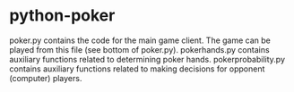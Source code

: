 # python-poker

poker.py contains the code for the main game client. The game can be played from this file (see bottom of poker.py).
pokerhands.py contains auxiliary functions related to determining poker hands.
pokerprobability.py contains auxiliary functions related to making decisions for opponent (computer) players. 
